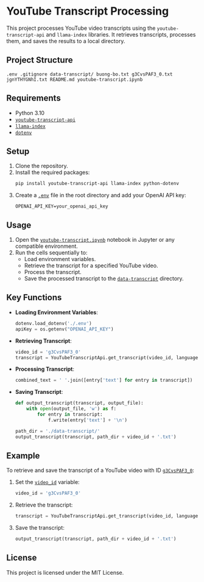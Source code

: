 # YouTube Transcript Processing

This project processes YouTube video transcripts using the `youtube-transcript-api` and `llama-index` libraries. It retrieves transcripts, processes them, and saves the results to a local directory.

## Project Structure

```
.env .gitignore data-transcript/ buong-bo.txt g3CvsPAF3_0.txt jgnYTHYGNhI.txt README.md youtube-transcript.ipynb
```


## Requirements

- Python 3.10
- [`youtube-transcript-api`](command:_github.copilot.openSymbolFromReferences?%5B%22youtube-transcript-api%22%2C%5B%7B%22uri%22%3A%7B%22%24mid%22%3A1%2C%22fsPath%22%3A%22%2FUsers%2Fngocp%2FDocuments%2Fprojects%2Fpyml%2Fyoutube-summarize%2Fyoutube-transcript.ipynb%22%2C%22external%22%3A%22file%3A%2F%2F%2FUsers%2Fngocp%2FDocuments%2Fprojects%2Fpyml%2Fyoutube-summarize%2Fyoutube-transcript.ipynb%22%2C%22path%22%3A%22%2FUsers%2Fngocp%2FDocuments%2Fprojects%2Fpyml%2Fyoutube-summarize%2Fyoutube-transcript.ipynb%22%2C%22scheme%22%3A%22file%22%7D%2C%22pos%22%3A%7B%22line%22%3A11%2C%22character%22%3A38%7D%7D%2C%7B%22uri%22%3A%7B%22%24mid%22%3A1%2C%22fsPath%22%3A%22%2FUsers%2Fngocp%2FDocuments%2Fprojects%2Fpyml%2Fyoutube-summarize%2Fyoutube-transcript.ipynb%22%2C%22external%22%3A%22file%3A%2F%2F%2FUsers%2Fngocp%2FDocuments%2Fprojects%2Fpyml%2Fyoutube-summarize%2Fyoutube-transcript.ipynb%22%2C%22path%22%3A%22%2FUsers%2Fngocp%2FDocuments%2Fprojects%2Fpyml%2Fyoutube-summarize%2Fyoutube-transcript.ipynb%22%2C%22scheme%22%3A%22file%22%7D%2C%22pos%22%3A%7B%22line%22%3A150%2C%22character%22%3A18%7D%7D%5D%5D "Go to definition")
- [`llama-index`](command:_github.copilot.openSymbolFromReferences?%5B%22llama-index%22%2C%5B%7B%22uri%22%3A%7B%22%24mid%22%3A1%2C%22fsPath%22%3A%22%2FUsers%2Fngocp%2FDocuments%2Fprojects%2Fpyml%2Fyoutube-summarize%2Fyoutube-transcript.ipynb%22%2C%22external%22%3A%22file%3A%2F%2F%2FUsers%2Fngocp%2FDocuments%2Fprojects%2Fpyml%2Fyoutube-summarize%2Fyoutube-transcript.ipynb%22%2C%22path%22%3A%22%2FUsers%2Fngocp%2FDocuments%2Fprojects%2Fpyml%2Fyoutube-summarize%2Fyoutube-transcript.ipynb%22%2C%22scheme%22%3A%22file%22%7D%2C%22pos%22%3A%7B%22line%22%3A56%2C%22character%22%3A142%7D%7D%2C%7B%22uri%22%3A%7B%22%24mid%22%3A1%2C%22fsPath%22%3A%22%2FUsers%2Fngocp%2FDocuments%2Fprojects%2Fpyml%2Fyoutube-summarize%2Fyoutube-transcript.ipynb%22%2C%22external%22%3A%22file%3A%2F%2F%2FUsers%2Fngocp%2FDocuments%2Fprojects%2Fpyml%2Fyoutube-summarize%2Fyoutube-transcript.ipynb%22%2C%22path%22%3A%22%2FUsers%2Fngocp%2FDocuments%2Fprojects%2Fpyml%2Fyoutube-summarize%2Fyoutube-transcript.ipynb%22%2C%22scheme%22%3A%22file%22%7D%2C%22pos%22%3A%7B%22line%22%3A151%2C%22character%22%3A18%7D%7D%5D%5D "Go to definition")
- [`dotenv`](command:_github.copilot.openSymbolFromReferences?%5B%22dotenv%22%2C%5B%7B%22uri%22%3A%7B%22%24mid%22%3A1%2C%22fsPath%22%3A%22%2FUsers%2Fngocp%2FDocuments%2Fprojects%2Fpyml%2Fyoutube-summarize%2Fyoutube-transcript.ipynb%22%2C%22external%22%3A%22file%3A%2F%2F%2FUsers%2Fngocp%2FDocuments%2Fprojects%2Fpyml%2Fyoutube-summarize%2Fyoutube-transcript.ipynb%22%2C%22path%22%3A%22%2FUsers%2Fngocp%2FDocuments%2Fprojects%2Fpyml%2Fyoutube-summarize%2Fyoutube-transcript.ipynb%22%2C%22scheme%22%3A%22file%22%7D%2C%22pos%22%3A%7B%22line%22%3A167%2C%22character%22%3A12%7D%7D%5D%5D "Go to definition")

## Setup

1. Clone the repository.
2. Install the required packages:
    ```sh
    pip install youtube-transcript-api llama-index python-dotenv
    ```
3. Create a [`.env`](command:_github.copilot.openRelativePath?%5B%7B%22scheme%22%3A%22file%22%2C%22authority%22%3A%22%22%2C%22path%22%3A%22%2FUsers%2Fngocp%2FDocuments%2Fprojects%2Fpyml%2Fyoutube-summarize%2F.env%22%2C%22query%22%3A%22%22%2C%22fragment%22%3A%22%22%7D%5D "/Users/ngocp/Documents/projects/pyml/youtube-summarize/.env") file in the root directory and add your OpenAI API key:
    ```
    OPENAI_API_KEY=your_openai_api_key
    ```

## Usage

1. Open the [`youtube-transcript.ipynb`](command:_github.copilot.openRelativePath?%5B%7B%22scheme%22%3A%22file%22%2C%22authority%22%3A%22%22%2C%22path%22%3A%22%2FUsers%2Fngocp%2FDocuments%2Fprojects%2Fpyml%2Fyoutube-summarize%2Fyoutube-transcript.ipynb%22%2C%22query%22%3A%22%22%2C%22fragment%22%3A%22%22%7D%5D "/Users/ngocp/Documents/projects/pyml/youtube-summarize/youtube-transcript.ipynb") notebook in Jupyter or any compatible environment.
2. Run the cells sequentially to:
    - Load environment variables.
    - Retrieve the transcript for a specified YouTube video.
    - Process the transcript.
    - Save the processed transcript to the [`data-transcript`](command:_github.copilot.openRelativePath?%5B%7B%22scheme%22%3A%22file%22%2C%22authority%22%3A%22%22%2C%22path%22%3A%22%2FUsers%2Fngocp%2FDocuments%2Fprojects%2Fpyml%2Fyoutube-summarize%2Fdata-transcript%22%2C%22query%22%3A%22%22%2C%22fragment%22%3A%22%22%7D%5D "/Users/ngocp/Documents/projects/pyml/youtube-summarize/data-transcript") directory.

## Key Functions

- **Loading Environment Variables**:
    ```python
    dotenv.load_dotenv('./.env')
    apiKey = os.getenv("OPENAI_API_KEY")
    ```

- **Retrieving Transcript**:
    ```python
    video_id = 'g3CvsPAF3_0'
    transcript = YouTubeTranscriptApi.get_transcript(video_id, languages=['en'])
    ```

- **Processing Transcript**:
    ```python
    combined_text = ' '.join([entry['text'] for entry in transcript])
    ```

- **Saving Transcript**:
    ```python
    def output_transcript(transcript, output_file):
        with open(output_file, 'w') as f:
            for entry in transcript:
                f.write(entry['text'] + '\n')

    path_dir = './data-transcript/'
    output_transcript(transcript, path_dir + video_id + '.txt')
    ```

## Example

To retrieve and save the transcript of a YouTube video with ID [`g3CvsPAF3_0`](command:_github.copilot.openSymbolFromReferences?%5B%22g3CvsPAF3_0%22%2C%5B%7B%22uri%22%3A%7B%22%24mid%22%3A1%2C%22fsPath%22%3A%22%2FUsers%2Fngocp%2FDocuments%2Fprojects%2Fpyml%2Fyoutube-summarize%2Fyoutube-transcript.ipynb%22%2C%22external%22%3A%22file%3A%2F%2F%2FUsers%2Fngocp%2FDocuments%2Fprojects%2Fpyml%2Fyoutube-summarize%2Fyoutube-transcript.ipynb%22%2C%22path%22%3A%22%2FUsers%2Fngocp%2FDocuments%2Fprojects%2Fpyml%2Fyoutube-summarize%2Fyoutube-transcript.ipynb%22%2C%22scheme%22%3A%22file%22%7D%2C%22pos%22%3A%7B%22line%22%3A203%2C%22character%22%3A17%7D%7D%5D%5D "Go to definition"):

1. Set the [`video_id`](command:_github.copilot.openSymbolFromReferences?%5B%22video_id%22%2C%5B%7B%22uri%22%3A%7B%22%24mid%22%3A1%2C%22fsPath%22%3A%22%2FUsers%2Fngocp%2FDocuments%2Fprojects%2Fpyml%2Fyoutube-summarize%2Fyoutube-transcript.ipynb%22%2C%22external%22%3A%22file%3A%2F%2F%2FUsers%2Fngocp%2FDocuments%2Fprojects%2Fpyml%2Fyoutube-summarize%2Fyoutube-transcript.ipynb%22%2C%22path%22%3A%22%2FUsers%2Fngocp%2FDocuments%2Fprojects%2Fpyml%2Fyoutube-summarize%2Fyoutube-transcript.ipynb%22%2C%22scheme%22%3A%22file%22%7D%2C%22pos%22%3A%7B%22line%22%3A203%2C%22character%22%3A5%7D%7D%5D%5D "Go to definition") variable:
    ```python
    video_id = 'g3CvsPAF3_0'
    ```

2. Retrieve the transcript:
    ```python
    transcript = YouTubeTranscriptApi.get_transcript(video_id, languages=['en'])
    ```

3. Save the transcript:
    ```python
    output_transcript(transcript, path_dir + video_id + '.txt')
    ```

## License

This project is licensed under the MIT License.